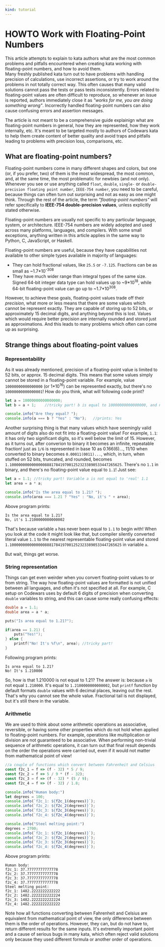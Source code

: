 ```yaml
---
kind: tutorial
---
```


# HOWTO Work with Floating-Point Numbers


This article attempts to explain to kata authors what are the most common problems and pitfalls encountered when creating kata working with floating-point numbers, and how to avoid them.  
Many freshly published kata turn out to have problems with handling precision of calculations, use incorrect assertions, or try to work around the problems in not totally correct way. This often causes that many valid solutions cannot pass the tests or pass tests inconsistently. Errors related to floating-point values are often difficult to reproduce, so whenever an issue is reported, authors immediately close it as _"works for me, you are doing something wrong"_. Incorrectly handled floating-point numbers can also cause confusing errors and assertion messages.

The article is not meant to be a comprehensive guide explainign what are floating-point numbers in general, how they are represented, how they work internally, etc. It's meant to be targeted mostly to authors of Codewars kata to help them create content of better quality and avoid traps and pitfalls leading to problems with precision loss, comparisons, etc.


## What are floating-point numbers?

Floating-point numbers come in many different shapes and colors, but one (or, if you prefer, two) of them is the most widespread, the most common, and, at the same time, the most problematic for newbies (and not only). Whenever you see or use anything called `float`, `double`, `single-` or `double-precision floating point number`, `IEEE-754 number`, you need to be careful, because things can often turn out surprising and not as easy as one might think. Through the rest of the article, the term _"floating-point numbers"_ will refer specifically to **IEEE-754 double-precision values**, unless explicitly stated otherwise.

Floating-point numbers are usually not specific to any particular language, system, or architecture. IEEE-754 numbers are widely adopted and used across many platforms, languages, and compilers. With some small exceptions, anything written in this article applies in the same way to Python, C, JavaScript, or Haskell.

Floating-point numbers are useful, because they have capabilities not available to other simple types available in majority of languages:

- They can hold fractional values, like `25.5` or `-7.125`. Fractions can be as small as ~1.7\*10<sup>-308</sup>
- They have much wider range than integral types of the same size. Signed 64-bit integer data type can hold values up to ~9\*10<sup>18</sup>, while 64-bit floating-point value can go up to ~1.7\*10<sup>308</sup>.

However, to achieve these goals, floating-point values trade off their _precision_, what more or less means that there are some values which cannot be represent exactly. They are capable of storing up to 52 bits, or approximately 15 decimal digits, and anything beyond this is lost. Values which would require better precision are internally rounded and stored just as approximations. And this leads to many problems which often can come up as surprising.


## Strange things about floating-point values


### Representability

As it was already mentioned, precision of a floating-point value is limited to 52 bits, or approx. 15 decimal digits. This means that some values simply cannot be stored in a floating-point variable. For example, value `10000000000000000` (or 1*10<sup>16</sup>) can be represented exactly, but there's no `10000000000000001`! How do you think, what will following code print?

```javascript
let a = 10000000000000000;
let b = a + 1;    //tricky part! b is equal to 10000000000000000, and not 10000000000000001

console.info("Are they equal? ");
console.info(a === b ? "Yes" : "No");   //prints: Yes
```

Another surprising thing is that many values which have seemingly valid amount of digits also do not fit into a floating-point value! For example, `1.1`: it has only two significant digits, so it's well below the limit of 15. However, as it turns out, after converion to binary it becomes an infinite, repeatable fraction! just as `1/6` is represented in base 10 as 0.166(6)..., 11/10 when converted to binary becomes `0.00011(0011)...`, which, in turn, when stuffed on  52 bits, truncated, and rounded, becomes  `1.100000000000000088817841970012523233890533447265625`. There's no `1.1` in binary, and there's no floating-point value equal to `1.1`! Just see:

```javascript
let a = 1.1; //tricky part! Variable a is not equal to 'real' 1.1
let area = a * a;

console.info("Is the area equal to 1.21? ");
console.info(area === 1.21 ? "Yes" : "No, it's " + area);
```

Above program prints:

```text
Is the area equal to 1.21? 
No, it's 1.2100000000000002
```

That's because variable `a` has never been equal to `1.1` to begin with! When you look at the code it might look like that, but compiler silently converted literal value `1.1` to the nearest representable floating-point value and stored `1.100000000000000088817841970012523233890533447265625` in variable `a`.

But wait, things get worse.


### String representation

Things can get even weirder when you convert floating-point values to or from string. The way how floating-point values are formatted is not unified between all languages, and often it's not specified at all. For example, C setup on Codewars uses by default 6 digits of precision when converting `double` variables to string, and this can cause some really confusing effects:

```c
double a = 1.1;
double area = a * a;

puts("Is area equal to 1.21?");

if(area == 1.21) {
    puts("Yes!");
} else {
    printf("No! It's %f\n", area); //tricky part!
}
```

Following program prints:

```text
Is area equal to 1.21?
No! It's 1.210000
```

So, how is that 1.210000 is not equal to 1.21? The answer is: because `a` is not equal `1.210000`. It's equal to `1.2100000000000002`, but `printf` function by default formats `double` values with 6 decimal places, leaving out the rest. That's why you cannot see the whole value. Fractional tail is not displayed, but it's still there in the variable.


### Arithmetic

We are used to think about some arithmetic operations as associative, reversible, or having some other properties which do not hold when applied to floating-point numbers. For example, operations like multiplication or division are not guaranteed to be associative. When performing non-trivial sequence of arithmetic operations, it can turn out that final result depends on the order the operations were carried out, even if it would not matter from mathematical point of view!

```javascript
//a couple of functions which convert between Fahrenheit and Celsius
const f2c_1 = f => (f - 32) * 5 / 9;
const f2c_2 = f => 5 / 9 * (f - 32);
const f2c_3 = f => (f - 32) * (5 / 9);
const f2c_4 = f => (f - 32) / 1.8;

console.info("Human body:")
let degrees = 100;
console.info(`f2c_1: ${f2c_1(degrees)}`);
console.info(`f2c_2: ${f2c_2(degrees)}`);
console.info(`f2c_3: ${f2c_3(degrees)}`);
console.info(`f2c_4: ${f2c_4(degrees)}`);

console.info("Steel melting point:")
degrees = 2700; 
console.info(`f2c_1: ${f2c_1(degrees)}`);
console.info(`f2c_2: ${f2c_2(degrees)}`);
console.info(`f2c_3: ${f2c_3(degrees)}`);
console.info(`f2c_4: ${f2c_4(degrees)}`);
```

Above program prints:

```test
Human body:
f2c_1: 37.77777777777778
f2c_2: 37.77777777777778
f2c_3: 37.77777777777778
f2c_4: 37.77777777777778
Steel melting point:
f2c_1: 1482.2222222222222
f2c_2: 1482.2222222222224
f2c_3: 1482.2222222222224
f2c_4: 1482.2222222222222
```

Note how all functions converting between Fahrenheit and Celsius are equivalent from mathematical point of view, the only difference between them is the order of operations. However, they can, but do not have to, return different results for the same inputs. It's extremelly important point and a cause of serious bugs in many kata, which often reject valid solutions only because they used different formula or another order of operations.

<!--
- precision loss, non-associativity, conversions
- comparison, assertions
- formatting (also in assertion messages)
- special values (inf, nan, -0.0)
- alternatives
- rounding, and why not rounding. Rounding modes
-->